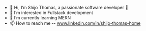 - 👋 Hi, I’m Shijo Thomas, a passionate software developer 💞️
- 👀 I’m interested in Fullstack development
- 🌱 I’m currently learning MERN
- 📫 How to reach me -- www.linkedin.com/in/shijo-thomas-home

<!---
Shijothomashome/Shijothomashome is a ✨ special ✨ repository because its `README.md` (this file) appears on your GitHub profile.
You can click the Preview link to take a look at your changes.
--->
